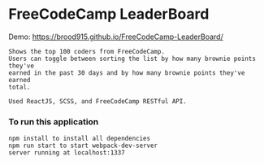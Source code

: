 # FreeCodeCamp LeaderBoard

Demo: https://brood915.github.io/FreeCodeCamp-LeaderBoard/
```
Shows the top 100 coders from FreeCodeCamp. 
Users can toggle between sorting the list by how many brownie points they've 
earned in the past 30 days and by how many brownie points they've earned 
total.

Used ReactJS, SCSS, and FreeCodeCamp RESTful API.
```


### To run this application

```
npm install to install all dependencies
npm run start to start webpack-dev-server
server running at localhost:1337

```
